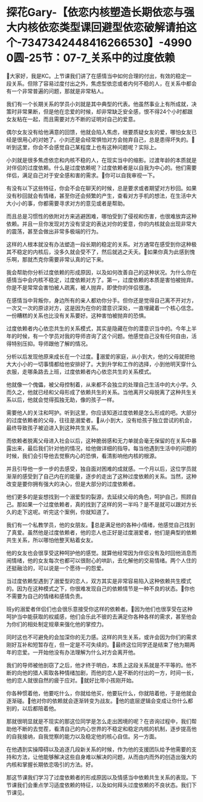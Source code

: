 # 探花Gary-【依恋内核塑造长期依恋与强大内核依恋类型课回避型依恋破解请拍这个-7347342448416266530】-49900圆-25节：07-7_关系中的过度依赖

🎼大家好，我是KC。上节课我们讲了在感情当中如何合理的付出，有效的稳定一段关系。但除了容易过度付出之外，焦虑型依恋或者内何不稳的人，在关系中都会有一个非常普遍的问题，那就是非常粘人。

我们有一个长期关系的学员小刘就是其中典型的代表。他虽然事业上有所成就，决策时非常果断，但是他在恋爱的时候，却非常缺乏安全感，恨不得24个小时都跟女友粘在一起，而且需要对方不断的证明对自己的爱意。

偶尔女友没有给他满意的回馈，他就会陷入焦虑，继要质疑女友的爱，哪怕女友已经是很用心的对她了。小刘还是会经常惧怕对方会抛弃自己，总是患得坏失的。🎼听到这里，你会不会感觉自己某程度上也有这种问题呢？实际上。

小刘就是很多焦虑依恋和内核不稳的人，在现实当中的缩影。过渡年龄的本质就是对伴侣的过度依赖。什么是过度依赖呢？过度依赖者是以自我为中心的。他们需要伴侣，满足自己对于安全感和害的需求。🎼你可以自我审视一下。

有没有以下这些特征，你会不会在聊天的时候，总是要求或者期望对方秒回。如果没有秒回就会有情绪，甚至你还会频繁的产生，查看对方手机的想法，在生活中大大小小的事，你都需要寻求对方的意见或者是帮助。

而且总是习惯性的依附对方来逃避困难，哪怕受到了侵视和伤害，也很难放弃这种依赖。并且一旦你发现对方没有坚定的表达对你的爱意，你的内核就会出现非常大的震荡，甚至会做出非常多极端的行为。

这样的人根本就没有办法塑造一段长期的稳定的关系。对方通常在感受到你这种极其不稳定的内核后，没多久就会受不了，然后就逃之夭夭。🎼如果你真为此感到愧乐啊，那就杰克你需要非常认真的记下来。

我会帮助你分析过度依赖的形成原因，以及如何改善自己的这种状况。为什么你在感情当中会内核不稳定，过度依赖对方了。第一，过度依赖的本质是害怕被抛弃。你是不是常常会害怕被人疏离，被人抛弃，即使你的伴侣很渣。

在感情当中背叛你，身边所有的亲人都劝你分手。但你还是觉得自己离不开对方，一次又一次的原谅对方，这是因为在你的潜意识深处，一直埋藏着一个核心信念。一份糟糕的关系也比没有关系要好。这种害怕被抛弃的恐惧。

过度依赖者内心依恋共生的关系模式，其实是隐藏在你的潜意识当中的。今年上半年的时候，有一个学员对我的导师咨询了这个问题。他感觉自己没有任何自由，活得特别压抑。导师跟他了解的情况。

分析以后发现他原来成长在一个过度。🎼溺爱的家庭，从小到大，他的父母就把他大大小小的一切事情都给他安排好了。大到升学和工作的选择，小到他明天穿什么衣服，走哪条路去上班，过度依赖者内心依恋共生的关系模式。

他就像一个傀儡，被父母控制着，从来都不会独立的处理自己生活中的大小学。久而久之，他就已经和父母形成了依赖共生的关系。当他离开父母脱离了这种共生关系以后，他就会觉得孤独无助，像的孩子一样。

需要他人的关注和呵护。听到这里，你应该知道过度依赖是怎么形成的吧。大部分的过度依赖者的父母，往往是溺爱者。🎼从小到大，没有给孩子独立尝试的机会，最终导致孩子被迫进入到这种共生关系。

而依赖者脱离父母进入社会以后，这种脆弱感和无力单就会毫无保留的在关系中暴露出来，最后我们针对他的情况，给他做详细的指导。每当他遇到生活中的问题的时候，我们会引导他去觉察内心的恐惧，看清影响他内核的根源。

并且引导他一步一步的去感受，独自面对困难的成就感。一个月以后，这位学员就渐渐的感受到了自己内在的能量，逐步的走出了这种过度依赖的关系。当然，这种改变是要你拥有强大的决心，但是大部分的过度依赖者。

他们更多的是妄想找到一个溺爱型的裂源，去延续父母的角色，呵护自己，照顾自己。那如果一个过度依赖者，真的找到了这样的另一半吗？是不是就可以跟对方长久的走下这呢。听完这个案例，你就知道了。

我们有一个私教学员，他的女朋友。🎼总是满足他的各种小情绪，他感觉自己找到了真爱。虽然他是过度依赖者，他的恋人也正好是过度溺爱者，他们是典型的依赖共生关系，所以哪怕他整天粘着女友。

他的女友也会很享受这种呵护他的感觉。就算他经常因为伴侣没有及时回他消息而闹情绪，他的女友每次也都可以很耐心的哄趴，去化解他的交易情绪。两个人住的还挺融洽的，可以说是一个愿待一的怨爱。

当过度依赖型遇到了溺爱型的恋人，双方其实是非常容易陷入这种依赖共生模式的。因为在这种模式之下，你很难发现自己的依赖情节是一种不良的状态。🎼你也不需要为自己的情绪和感情负责。

班y的溺爱者伴侣们也会很乐意接受你这样的依赖者。🎼因为他们也很享受在这种呵护当中能获取的权威感，他们会乐此不彼的去满足你各种各样的需求，甚至他会为你们的相处制定规章来强化他的掌控力。

同时这也不可避免的会加深你的无力感。这样的共生关系，或许会因为你们的需求刚好互补和短暂存在，但一定是不可失续的。🎼最终这位同学还是结束了他为期两年的恋爱。一开始他没有办法理解为什么对方会离开他。

我们的导师被他剖窃了之后，他才终于明白，本质上这段关系就是不平等的。他不断的向他的猎人索取各种情绪加剧，而他的恋人是不断的付出的一方，时间一长，他的恋人就很自然的疲于应对。🎼就好比带小孩刚开始。

你各种惯着他，他要吃什么，你就给他买，他要玩什么，你就陪着他，于是他就会逐渐碰。🎼他对你的依赖就会逐渐转变为战友。🎼他的底层逻辑会变成让你什么都别的，以后都陪着他。

那就很明显就是不现实的那这位同学是怎么走出困境的呢？在咨询过程中，我们帮助他不断的去觉茬，看清自己的内心世界的不稳定和稳定内核的机制，逐步提高他的自我接纳，自我觉察的能力以及稳定他的核心自信。另一方面。

在他遇到实操障碍以及追逐几段新关系的时候，作为他的支援团队给予他需要的支持和方法，让他能够解决这些自身难以解决的问题，从而由内而外的创造出强大的内核和掌握长期依恋吸引的方法。好。

那这节课我们学习了过度依赖者的形成原因以及情感当中依赖共生关系的表现。下节课我们会重点学习适度依赖的特征，以及如何拜头过度依赖的不良状态。我们下节课见。

